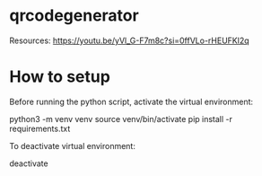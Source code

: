 # qrcodegenerator

Resources: https://youtu.be/yVl_G-F7m8c?si=0ffVLo-rHEUFKl2q


# How to setup

Before running the python script, activate the virtual environment:

python3 -m venv venv
source venv/bin/activate
pip install -r requirements.txt

To deactivate virtual environment:

deactivate